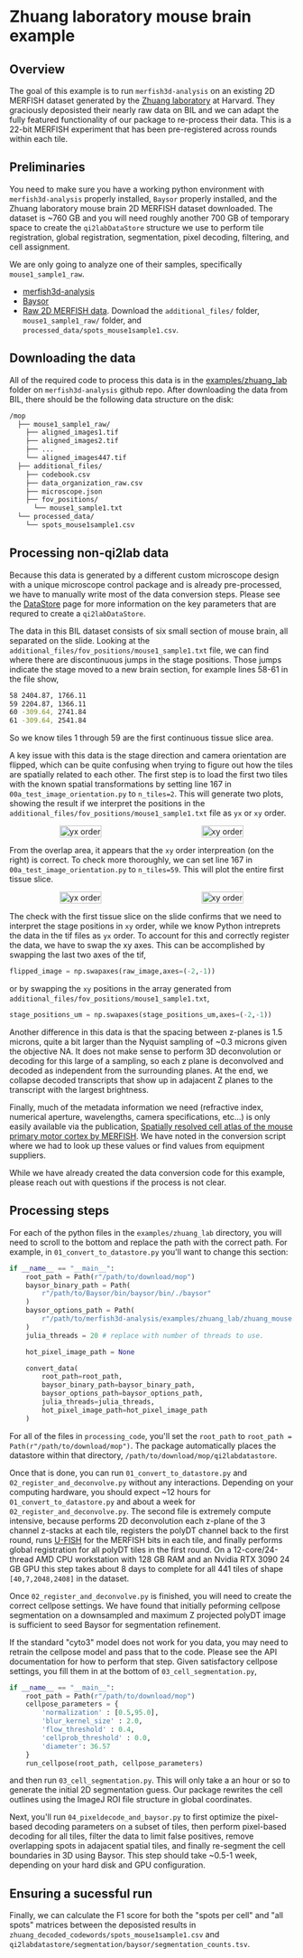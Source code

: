 # Zhuang laboratory mouse brain example

## Overview

The goal of this example is to run `merfish3d-analysis` on an existing 2D MERFISH dataset generated by the [Zhuang laboratory](https://zhuang.harvard.edu/) at Harvard. They graciously deposisted their nearly raw data on BIL and we can adapt the fully featured functionality of our package to re-process their data. This is a 22-bit MERFISH experiment that has been pre-registered across rounds within each tile.

## Preliminaries

You need to make sure you have a working python environment with `merfish3d-analysis` properly installed, `Baysor` properly installed, and the Zhuang laboratory mouse brain 2D MERFISH dataset downloaded. The dataset is ~760 GB and you will need roughly another 700 GB of temporary space to create the `qi2labDataStore` structure we use to perform tile registration, global registration, segmentation, pixel decoding, filtering, and cell assignment. 

We are only going to analyze one of their samples, specifically `mouse1_sample1_raw`.

- [merfish3d-analysis](https://www.github.com/qi2lab/merfish3d-analysis)
- [Baysor](https://github.com/kharchenkolab/Baysor)
- [Raw 2D MERFISH data](https://download.brainimagelibrary.org/cf/1c/cf1c1a431ef8d021/). Download the `additional_files/` folder, `mouse1_sample1_raw/` folder, and `processed_data/spots_mouse1sample1.csv`.

## Downloading the data

All of the required code to process this data is in the [examples/zhuang_lab](https://github.com/QI2lab/merfish3d-analysis/tree/main/examples/zhuang_lab) folder on `merfish3d-analysis` github repo. After downloading the data from BIL, there should be the following data structure on the disk:

```bash
/mop
  ├── mouse1_sample1_raw/
    ├── aligned_images1.tif
    ├── aligned_images2.tif
    ├── ...
    └── aligned_images447.tif
  ├── additional_files/
    ├── codebook.csv
    ├── data_organization_raw.csv
    ├── microscope.json
    ├── fov_positions/
      └── mouse1_sample1.txt
  └── processed_data/
    └── spots_mouse1sample1.csv
```

## Processing non-qi2lab data

Because this data is generated by a different custom microscope design with a unique microscope control package and is already pre-processed, we have to manually write most of the data conversion steps. Please see the [DataStore](../datastore.md) page for more information on the key parameters that are requred to create a `qi2labDataStore`.

The data in this BIL dataset consists of six small section of mouse brain, all separated on the slide. Looking at the `additional_files/fov_positions/mouse1_sample1.txt` file, we can find where there are discontinuous jumps in the stage positions. Those jumps indicate the stage moved to a new brain section, for example lines 58-61 in the file show,

```bash
58 2404.87, 1766.11
59 2204.87, 1366.11
60 -309.64, 2741.84
61 -309.64, 2541.84
```

So we know tiles 1 through 59 are the first continuous tissue slice area.

A key issue with this data is the stage direction and camera orientation are flipped, which can be quite confusing when trying to figure out how the tiles are spatially related to each other. The first step is to load the first two tiles with the known spatial transformations by setting line 167 in `00a_test_image_orientation.py` to `n_tiles=2`. This will generate two plots, showing the result if we interpret the positions in the `additional_files/fov_positions/mouse1_sample1.txt` file as `yx` or `xy` order.

<div style="display: flex; justify-content: space-around; align-items: center;">
  <a href="../images/two_tiles_yx_order.png" target="_blank">
    <img src="../images/two_tiles_yx_order.png" alt="yx order" style="width: 100%; cursor: pointer;">
  </a>
  <a href="../images/two_tiles_xy_order.png" target="_blank">
    <img src="../images/two_tiles_xy_order.png" alt="xy order" style="width: 100%; cursor: pointer;">
  </a>
</div>

From the overlap area, it appears that the `xy` order interpreation (on the right) is correct. To check more thoroughly, we can set line 167 in `00a_test_image_orientation.py` to `n_tiles=59`. This will plot the entire first tissue slice.

<div style="display: flex; justify-content: space-around; align-items: center;">
  <a href="../images/fiftynine_tiles_yx_order.png" target="_blank">
    <img src="../images/fiftynine_tiles_yx_order.png" alt="yx order" style="width: 100%; cursor: pointer;">
  </a>
  <a href="../images/fiftynine_tiles_xy_order.png" target="_blank">
    <img src="../images/fiftynine_tiles_xy_order.png" alt="xy order" style="width: 100%; cursor: pointer;">
  </a>
</div>

The check with the first tissue slice on the slide confirms that we need to interpret the stage positions in `xy` order, while we know Python intreprets the data in the tif files as `yx` order. To account for this and correctly register the data, we have to swap the xy axes. This can be accomplished by swapping the last two axes of the tif,

```python
flipped_image = np.swapaxes(raw_image,axes=(-2,-1))
```

or by swapping the `xy` positions in the array generated from `additional_files/fov_positions/mouse1_sample1.txt`,

```python
stage_positions_um = np.swapaxes(stage_positions_um,axes=(-2,-1))
```

Another difference in this data is that the spacing between z-planes is 1.5 microns, quite a bit larger than the Nyquist sampling of ~0.3 microns given the objective NA. It does not make sense to perform 3D deconvolution or decoding for this large of a sampling, so each z plane is deconvolved and decoded as independent from the surrounding planes. At the end, we collapse decoded transcripts that show up in adajacent Z planes to the transcript with the largest brightness.

Finally, much of the metadata information we need (refractive index, numerical aperture, wavelengths, camera specifications, etc...) is only easily available via the publication, [Spatially resolved cell atlas of the mouse primary motor cortex by MERFISH](https://www.nature.com/articles/s41586-021-03705-x). We have noted in the conversion script where we had to look up these values or find values from equipment suppliers.

While we have already created the data conversion code for this example, please reach out with questions if the process is not clear.

## Processing steps

For each of the python files in the `examples/zhuang_lab` directory, you will need to scroll to the bottom and replace the path with the correct path. For example, in `01_convert_to_datastore.py` you'll want to change this section:

```python
if __name__ == "__main__":
    root_path = Path(r"/path/to/download/mop")
    baysor_binary_path = Path(
        r"/path/to/Baysor/bin/baysor/bin/./baysor"
    )
    baysor_options_path = Path(
        r"/path/to/merfish3d-analysis/examples/zhuang_lab/zhuang_mouse.toml"
    )
    julia_threads = 20 # replace with number of threads to use.

    hot_pixel_image_path = None

    convert_data(
        root_path=root_path,
        baysor_binary_path=baysor_binary_path,
        baysor_options_path=baysor_options_path,
        julia_threads=julia_threads,
        hot_pixel_image_path=hot_pixel_image_path
    )
```

For all of the files in `processing_code`, you'll set the `root_path` to `root_path = Path(r"/path/to/download/mop")`. The package automatically places the datastore within that directory, `/path/to/download/mop/qi2labdatastore`.

Once that is done, you can run `01_convert_to_datastore.py` and `02_register_and_deconvolve.py` without any interactions. Depending on your computing hardware, you should expect ~12 hours for `01_convert_to_datastore.py` and about a week for `02_register_and_deconvolve.py`. The second file is extremely compute intensive, because performs 2D deconvolution each z-plane of the 3 channel z-stacks at each tile, registers the polyDT channel back to the first round, runs [U-FISH](https://github.com/UFISH-Team/U-FISH) for the MERFISH bits in each tile, and finally performs global registration for all polyDT tiles in the first round. On a 12-core/24-thread AMD CPU workstation with 128 GB RAM and an Nvidia RTX 3090 24 GB GPU this step takes about 8 days to complete for all 441 tiles of shape `[40,7,2048,2408]` in the dataset.

Once `02_register_and_deconvolve.py` is finished, you will need to create the correct cellpose settings. We have found that initially peforming cellpose segmentation on a downsampled and maximum Z projected polyDT image is sufficient to seed Baysor for segmentation refinement.

If the standard "cyto3" model does not work for you data, you may need to retrain the cellpose model and pass that to the code. Please see the API documentation for how to perform that step. Given satisfactory cellpose settings, you fill them in at the bottom of `03_cell_segmentation.py`,

```python
if __name__ == "__main__":
    root_path = Path(r"/path/to/download/mop")
    cellpose_parameters = {
        'normalization' : [0.5,95.0],
        'blur_kernel_size' : 2.0,
        'flow_threshold' : 0.4,
        'cellprob_threshold' : 0.0,
        'diameter': 36.57
    }
    run_cellpose(root_path, cellpose_parameters)
```

and then run `03_cell_segmentation.py`. This will only take a an hour or so to generate the initial 2D segmentation guess. Our package rewrites the cell outlines using the ImageJ ROI file structure in global coordinates.

Next, you'll run `04_pixeldecode_and_baysor.py` to first optimize the pixel-based decoding parameters on a subset of tiles, then perform pixel-based decoding for all tiles, filter the data to limit false positives, remove overlapping spots in adajacent spatial tiles, and finally re-segment the cell boundaries in 3D using Baysor. This step should take ~0.5-1 week, depending on your hard disk and GPU configuration.

## Ensuring a sucessful run

Finally, we can calculate the F1 score for both the "spots per cell" and "all spots" matrices between the deposisted results in `zhuang_decoded_codewords/spots_mouse1sample1.csv` and `qi2labdatastore/segmentation/baysor/segmentation_counts.tsv`.